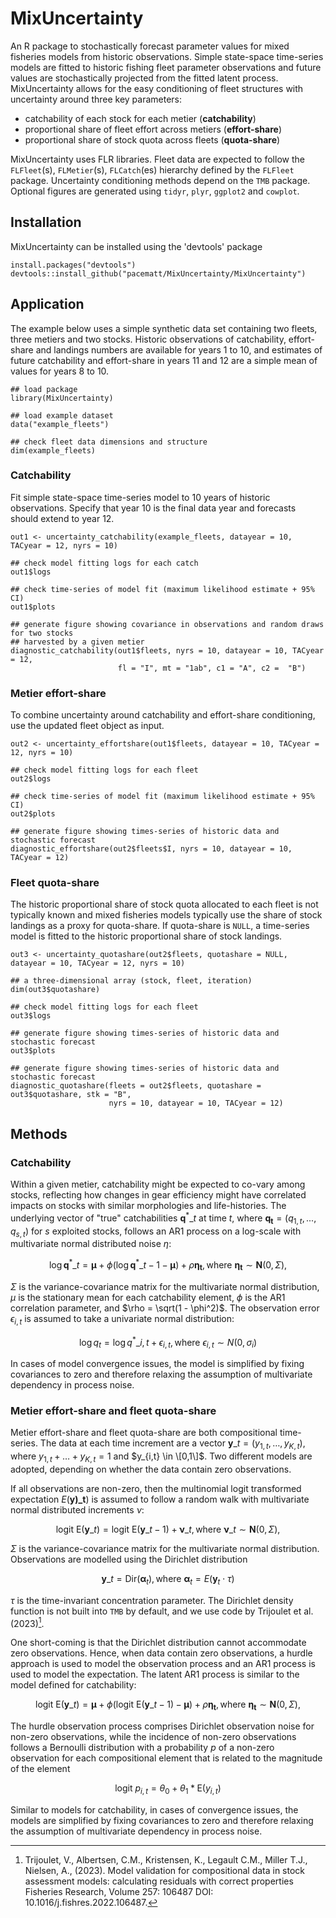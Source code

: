 # MixUncertainty
An R package to stochastically forecast parameter values for mixed fisheries models from historic observations. Simple state-space time-series models are fitted to historic fishing fleet parameter observations and future values are stochastically projected from the fitted latent process. MixUncertainty allows for the easy conditioning of fleet structures with uncertainty around three key parameters:

- catchability of each stock for each metier (**catchability**)
- proportional share of fleet effort across metiers (**effort-share**)
- proportional share of stock quota across fleets (**quota-share**)

MixUncertainty uses FLR libraries. Fleet data are expected to follow the `FLFleet`(s), `FLMetier`(s), `FLCatch`(es) hierarchy defined by the `FLFleet` package. Uncertainty conditioning methods depend on the `TMB` package. Optional figures are generated using `tidyr`, `plyr`, `ggplot2` and `cowplot`.

## Installation
MixUncertainty can be installed using the 'devtools' package

```{r}
install.packages("devtools")
devtools::install_github("pacematt/MixUncertainty/MixUncertainty")
```

## Application
The example below uses a simple synthetic data set containing two fleets, three metiers and two stocks. Historic observations of catchability, effort-share and landings numbers are available for years 1 to 10, and estimates of future catchability and effort-share in years 11 and 12 are a simple mean of values for years 8 to 10. 

``` {r}
## load package
library(MixUncertainty)

## load example dataset
data("example_fleets")

## check fleet data dimensions and structure
dim(example_fleets)
```

### Catchability
Fit simple state-space time-series model to 10 years of historic observations. Specify that year 10 is the final data year and forecasts should extend to year 12.

``` {r}
out1 <- uncertainty_catchability(example_fleets, datayear = 10, TACyear = 12, nyrs = 10)

## check model fitting logs for each catch
out1$logs

## check time-series of model fit (maximum likelihood estimate + 95% CI)
out1$plots

## generate figure showing covariance in observations and random draws for two stocks
## harvested by a given metier
diagnostic_catchability(out1$fleets, nyrs = 10, datayear = 10, TACyear = 12,
                        fl = "I", mt = "1ab", c1 = "A", c2 =  "B")
```
### Metier effort-share
To combine uncertainty around catchability and effort-share conditioning, use the updated fleet object as input.

```{r}
out2 <- uncertainty_effortshare(out1$fleets, datayear = 10, TACyear = 12, nyrs = 10)

## check model fitting logs for each fleet
out2$logs

## check time-series of model fit (maximum likelihood estimate + 95% CI)
out2$plots

## generate figure showing times-series of historic data and stochastic forecast
diagnostic_effortshare(out2$fleets$I, nyrs = 10, datayear = 10, TACyear = 12)
```
### Fleet quota-share
The historic proportional share of stock quota allocated to each fleet is not typically known and mixed fisheries models typically use the share of stock landings as a proxy for quota-share. If quota-share is `NULL`, a time-series model is fitted to the historic proportional share of stock landings.

```{r}
out3 <- uncertainty_quotashare(out2$fleets, quotashare = NULL, datayear = 10, TACyear = 12, nyrs = 10)

## a three-dimensional array (stock, fleet, iteration)
dim(out3$quotashare)

## check model fitting logs for each fleet
out3$logs

## generate figure showing times-series of historic data and stochastic forecast
out3$plots

## generate figure showing times-series of historic data and stochastic forecast
diagnostic_quotashare(fleets = out2$fleets, quotashare = out3$quotashare, stk = "B",
                      nyrs = 10, datayear = 10, TACyear = 12)

```

## Methods
### Catchability
Within a given metier, catchability might be expected to co-vary among stocks, reflecting how changes in gear efficiency might have correlated impacts on stocks with similar morphologies and life-histories. The underlying vector of "true" catchabilities $\mathbf{q}^{\ast}\_t$ at time $t$, where $\mathbf{q_t} = (q_{1,t}, ..., q_{s,t})$ for $s$ exploited stocks, follows an AR1 process on a log-scale with multivariate normal distributed noise $\eta$:

$$\log \mathbf{q}^{\ast}\_t = \mathbf{\mu} + \phi \left(\log \mathbf{q}^{\ast}\_{t-1} - \mathbf{\mu} \right) + \rho \mathbf{\eta_t}, \text{where } \mathbf{\eta_t} \sim \mathbf{N}(0, \Sigma),$$

$\Sigma$ is the variance-covariance matrix for the multivariate normal distribution, $\mu$ is the stationary mean for each catchability element, $\phi$ is the AR1 correlation parameter, and $\rho = \sqrt(1 - \phi^2)$. The observation error $\epsilon_{i,t}$ is assumed to take a univariate normal distribution:

$$\log q_t = \log q^{\ast}\_{i,t} + \epsilon_{i,t}, \text{where } \epsilon_{i,t} \sim N(0, \sigma_i)$$

In cases of model convergence issues, the model is simplified by fixing covariances to zero and therefore relaxing the assumption of multivariate dependency in process noise.

### Metier effort-share and fleet quota-share
Metier effort-share and fleet quota-share are both compositional time-series. The data at each time increment are a vector $\mathbf{y}\_t = (y_{1,t}, \dots, y_{K,t})$, where $y_{1,t} + \dots + y_{K,t} = 1$ and $y_{i,t} \in \[0,1\]$. Two different models are adopted, depending on whether the data contain zero observations. 

If all observations are non-zero, then the multinomial logit transformed expectation $E(\mathbf{y)\_t})$ is assumed to follow a random walk with multivariate normal distributed increments $\nu$:

$$\text{logit~}\text{E}(\mathbf{y}\_t) = \text{logit~}\text{E}(\mathbf{y}\_{t-1}) + \mathbf{\nu}\_t, \text{where } \mathbf{\nu}\_t \sim \mathbf{N}(0, \Sigma),$$

$\Sigma$ is the variance-covariance matrix for the multivariate normal distribution. Observations are modelled using the Dirichlet distribution

$$\mathbf{y}\_t = \text{Dir}(\mathbf{\alpha}_t), \text{where } \mathbf{\alpha}_t = E(\mathbf{y}_t \cdot \tau)$$

$\tau$ is the time-invariant concentration parameter. The Dirichlet density function is not built into `TMB` by default, and we use code by Trijoulet et al. (2023)[^1]. 

[^1]: Trijoulet, V., Albertsen, C.M., Kristensen, K., Legault C.M., Miller T.J., Nielsen, A., (2023). Model validation for compositional data in stock assessment models: calculating residuals with correct properties Fisheries Research, Volume 257: 106487 DOI: 10.1016/j.fishres.2022.106487.

One short-coming is that the Dirichlet distribution cannot accommodate zero observations. Hence, when data contain zero observations, a hurdle approach is used to model the observation process and an AR1 process is used to model the expectation. The latent AR1 process is similar to the model defined for catchability:

$$\text{logit~}\text{E}(\mathbf{y}\_t) = \mathbf{\mu} + \phi \left(\text{logit~}\text{E}(\mathbf{y}\_{t-1}) - \mathbf{\mu} \right) + \rho \mathbf{\eta_t}, \text{where } \mathbf{\eta_t} \sim \mathbf{N}(0, \Sigma),$$

The hurdle observation process comprises Dirichlet observation noise for non-zero observations, while the incidence of non-zero observations follows a Bernoulli distribution with a probability $p$ of a non-zero observation for each compositional element that is related to the magnitude of the element

$$\text{logit }p_{i,t} = \theta_0 + \theta_1 * \text{E}(y_{i,t})$$

Similar to models for catchability, in cases of convergence issues, the models are simplified by fixing covariances to zero and therefore relaxing the assumption of multivariate dependency in process noise.
 
